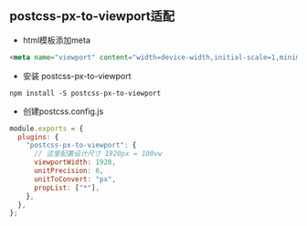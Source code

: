 ## postcss-px-to-viewport适配

- html模板添加meta

```html
<meta name="viewport" content="width=device-width,initial-scale=1,minimum-scale=1,maximum-scale=1,user-scalable=no"/>
```

- 安装 postcss-px-to-viewport

```
npm install -S postcss-px-to-viewport
```

- 创建postcss.config.js

```javascript
module.exports = {
  plugins: {
    "postcss-px-to-viewport": {
      // 这里配置设计尺寸 1920px = 100vw
      viewportWidth: 1920,
      unitPrecision: 6,
      unitToConvert: "px",
      propList: ["*"],
    },
  },
};

```